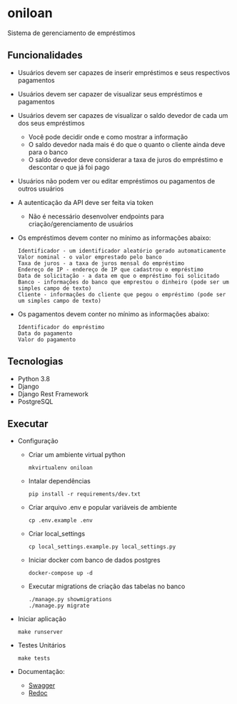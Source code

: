 # oniloan

Sistema de gerenciamento de empréstimos

## Funcionalidades

* Usuários devem ser capazes de inserir empréstimos e seus respectivos pagamentos
* Usuários devem ser capazer de visualizar seus empréstimos e pagamentos
* Usuários devem ser capazes de visualizar o saldo devedor de cada um dos seus empréstimos
    * Você pode decidir onde e como mostrar a informação
    * O saldo devedor nada mais é do que o quanto o cliente ainda deve para o banco
    * O saldo devedor deve considerar a taxa de juros do empréstimo e descontar o que já foi pago
* Usuários não podem ver ou editar empréstimos ou pagamentos de outros usuários
* A autenticação da API deve ser feita via token
    * Não é necessário desenvolver endpoints para criação/gerenciamento de usuários
* Os empréstimos devem conter no mínimo as informações abaixo:

    ```
    Identificador - um identificador aleatório gerado automaticamente
    Valor nominal - o valor emprestado pelo banco
    Taxa de juros - a taxa de juros mensal do empréstimo
    Endereço de IP - endereço de IP que cadastrou o empréstimo
    Data de solicitação - a data em que o empréstimo foi solicitado
    Banco - informações do banco que emprestou o dinheiro (pode ser um simples campo de texto)
    Cliente - informações do cliente que pegou o empréstimo (pode ser um simples campo de texto)
    ```

* Os pagamentos devem conter no mínimo as informações abaixo:

    ```
    Identificador do empréstimo
    Data do pagamento
    Valor do pagamento
    ```

## Tecnologias

- Python 3.8
- Django
- Django Rest Framework
- PostgreSQL

## Executar

* Configuração

    * Criar um ambiente virtual python

        ```
        mkvirtualenv oniloan
        ```

    * Intalar dependências

        ```
        pip install -r requirements/dev.txt
        ```

    * Criar arquivo .env e popular variáveis de ambiente

        ```
        cp .env.example .env
        ```

    * Criar local_settings

        ```
        cp local_settings.example.py local_settings.py
        ```

    * Iniciar docker com banco de dados postgres

        ```
        docker-compose up -d
        ```

    * Executar migrations de criação das tabelas no banco

        ```
        ./manage.py showmigrations
        ./manage.py migrate
        ```

* Iniciar aplicação

    ```
    make runserver
    ```

* Testes Unitários

    ```
    make tests
    ```

* Documentação:
    * [Swagger](http://localhost:8000/api/docs/)
    * [Redoc](http://localhost:8000/api/redoc/)